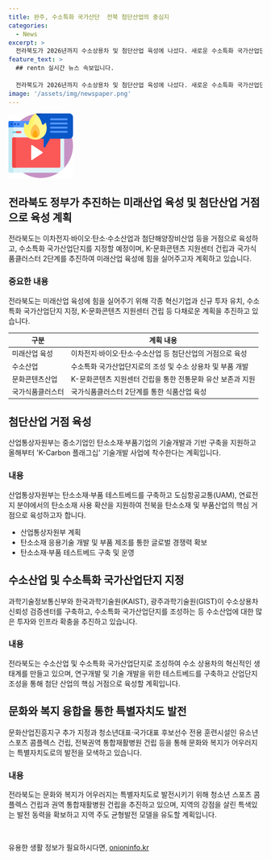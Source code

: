 ```yaml
---
title: 완주, 수소특화 국가산단  전북 첨단산업의 중심지
categories:
  - News
excerpt: >
  전라북도가 2026년까지 수소상용차 및 첨단산업 육성에 나섰다. 새로운 수소특화 국가산업단지를 조성하고, K문화콘텐츠 지원센터 건립 등 미래산업과 전통문화 육성에 총력을 기울일 예정이다. 특히 첨단산업 거점으로 육성하고, 수소상용차 및 수소산업 부품을 생산·개발할 계획이며, 공무원인력대비 이주거점 밀집도 보는 마을의 특별자치도 인구 밀집도와 처치공무원 비해가 최근 5년간의 변화관력향이 desktop공기정화장치 제조 설비도 구축을 추진한다. 그 외에도 농업의 미래를 위한 계획도 추진하고 있으며, 주요 계획에 대한 자세한 정보를 갖추고 있다.
feature_text: >
  ## rentn 실시간 뉴스 속보입니다.

  전라북도가 2026년까지 수소상용차 및 첨단산업 육성에 나섰다. 새로운 수소특화 국가산업단지를 조성하고, K문화콘텐츠 지원센터 건립 등 미래산업과 전통문화 육성에 총력을 기울일 예정이다. 특히 첨단산업 거점으로 육성하고, 수소상용차 및 수소산업 부품을 생산·개발할 계획이며, 공무원인력대비 이주거점 밀집도 보는 마을의 특별자치도 인구 밀집도와 처치공무원 비해가 최근 5년간의 변화관력향이 desktop공기정화장치 제조 설비도 구축을 추진한다. 그 외에도 농업의 미래를 위한 계획도 추진하고 있으며, 주요 계획에 대한 자세한 정보를 갖추고 있다.
image: '/assets/img/newspaper.png'
---
```


<p><img src="/assets/img/news.png" alt="rentncar 속보" /></p>

<h2 data-ke-size="size26">전라북도 정부가 추진하는 미래산업 육성 및 첨단산업 거점으로 육성 계획</h2>

<p data-ke-size="size16">전라북도는 이차전지·바이오·탄소·수소산업과 첨단해양장비산업 등을 거점으로 육성하고, 수소특화 국가산업단지를 지정할 예정이며, K-문화콘텐츠 지원센터 건립과 국가식품클러스터 2단계를 추진하여 미래산업 육성에 힘을 실어주고자 계획하고 있습니다.</p>

<h3>중요한 내용</h3>

<p data-ke-size="size16">전라북도는 미래산업 육성에 힘을 실어주기 위해 각종 혁신기업과 신규 투자 유치, 수소특화 국가산업단지 지정, K-문화콘텐츠 지원센터 건립 등 다채로운 계획을 추진하고 있습니다.</p>

<table>
    <thead>
        <tr>
            <th>구분</th>
            <th>계획 내용</th>
        </tr>
    </thead>
    <tbody>
        <tr>
            <td>미래산업 육성</td>
            <td>이차전지·바이오·탄소·수소산업 등 첨단산업의 거점으로 육성</td>
        </tr>
        <tr>
            <td>수소산업</td>
            <td>수소특화 국가산업단지로의 조성 및 수소 상용차 및 부품 개발</td>
        </tr>
        <tr>
            <td>문화콘텐츠산업</td>
            <td>K-문화콘텐츠 지원센터 건립을 통한 전통문화 유산 보존과 지원</td>
        </tr>
        <tr>
            <td>국가식품클러스터</td>
            <td>국가식품클러스터 2단계를 통한 식품산업 육성</td>
        </tr>
    </tbody>
</table>

<h2 data-ke-size="size26">첨단산업 거점 육성</h2>

<p data-ke-size="size16">산업통상자원부는 중소기업인 탄소소재·부품기업의 기술개발과 기반 구축을 지원하고 올해부터 'K-Carbon 플래그십' 기술개발 사업에 착수한다는 계획입니다.</p>

<h3>내용</h3>

<p data-ke-size="size16">산업통상자원부는 탄소소재·부품 테스트베드를 구축하고 도심항공교통(UAM), 연료전지 분야에서의 탄소소재 사용 확산을 지원하여 전북을 탄소소재 및 부품산업의 핵심 거점으로 육성하고자 합니다.</p>

<ul>
    <li>산업통상자원부 계획</li>
    <li>탄소소재 응용기술 개발 및 부품 제조를 통한 글로벌 경쟁력 확보</li>
    <li>탄소소재·부품 테스트베드 구축 및 운영</li>
</ul>

<h2 data-ke-size="size26">수소산업 및 수소특화 국가산업단지 지정</h2>

<p data-ke-size="size16">과학기술정보통신부와 한국과학기술원(KAIST), 광주과학기술원(GIST)이 수소상용차 신뢰성 검증센터를 구축하고, 수소특화 국가산업단지를 조성하는 등 수소산업에 대한 많은 투자와 인프라 확충을 추진하고 있습니다.</p>

<h3>내용</h3>

<p data-ke-size="size16">전라북도는 수소산업 및 수소특화 국가산업단지로 조성하여 수소 상용차의 혁신적인 생태계를 만들고 있으며, 연구개발 및 기술 개발을 위한 테스트베드를 구축하고 산업단지 조성을 통해 첨단 산업의 핵심 거점으로 육성할 계획입니다.</p>

<h2 data-ke-size="size26">문화와 복지 융합을 통한 특별자치도 발전</h2>

<p data-ke-size="size16">문화산업진흥지구 추가 지정과 청소년대표·국가대표 후보선수 전용 훈련시설인 유소년 스포츠 콤플렉스 건립, 전북권역 통합재활병원 건립 등을 통해 문화와 복지가 어우러지는 특별자치도로의 발전을 모색하고 있습니다.</p>

<h3>내용</h3>

<p data-ke-size="size16">전라북도는 문화와 복지가 어우러지는 특별자치도로 발전시키기 위해 청소년 스포츠 콤플렉스 건립과 권역 통합재활병원 건립을 추진하고 있으며, 지역의 강점을 살린 특색있는 발전 동력을 확보하고 지역 주도 균형발전 모델을 유도할 계획입니다.</p>

<p data-ke-size="size16">&nbsp;</p>
유용한 생활 정보가 필요하시다면, <a href="https://onioninfo.kr" rel="dofollow">onioninfo.kr</a>


